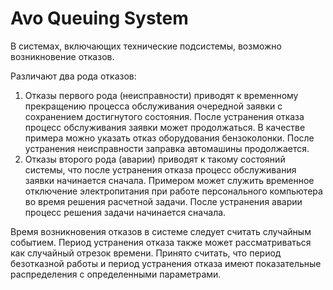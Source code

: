 # Avo Queuing System

В системах, включающих технические подсистемы, возможно возникновение отказов.

Различают два рода отказов:
1. Отказы первого рода (неисправности) приводят к временному прекращению процесса обслуживания очередной заявки с сохранением достигнутого состояния. После устранения отказа процесс обслуживания заявки может продолжаться. В качестве примера можно указать отказ оборудования бензоколонки. После устранения неисправности заправка автомашины продолжается.
2. Отказы второго рода (аварии) приводят к такому состояний системы, что после устранения отказа процесс обслуживания заявки начинается сначала. Примером может служить временное отключение электропитания при работе персонального компьютера во время решения расчетной задачи. После устранения аварии процесс решения задачи начинается сначала.

Время возникновения отказов в системе следует считать случайным событием. Период устранения отказа также может рассматриваться как случайный отрезок времени. Принято считать, что период безотказной работы и период устранения отказа имеют показательные распределения с определенными параметрами.

